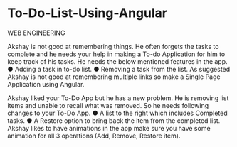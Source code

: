 # To-Do-List-Using-Angular
WEB ENGINEERING 

Akshay is not good at remembering things. He often forgets the tasks to
complete and he needs your help in making a To-do Application for him to
keep track of his tasks. He needs the below mentioned features in the app.
● Adding a task in to-do list.
● Removing a task from the list.
As suggested Akshay is not good at remembering multiple links so make a
Single Page Application using Angular.


Akshay liked your To-Do App but he has a new problem. He is removing list items
and unable to recall what was removed. So he needs following changes to your To-Do
App.
● A list to the right which includes Completed tasks.
● A Restore option to bring back the item from the completed list.
Akshay likes to have animations in the app make sure you have some animation for all
3 operations (Add, Remove, Restore item).
